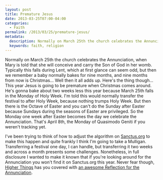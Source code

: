 ```yaml
---
layout: post
title: Premature Jesus
date: 2013-03-25T07:00-04:00
categories:
  - Faith
permalink: /2013/03/25/premature-jesus/
metadata:
  description: Normally on March 25th the church celebrates the Annunciation, when Mary is told that she will conceive and carry the Son of God in her womb.
  keywords: faith, religion
---
```

Normally on March 25th the church celebrates the Annunciation, when Mary is told that she will conceive and carry the Son of God in her womb. Typically this falls during Lent, which at first glance can seem odd, but then we remember a baby normally bakes for nine months, and nine months from now is Christmas... Well then it all adds up. Here's the thing though... This year Jesus is going to be premature when Christmas comes around. He's gonna bake about two weeks less this year because March 25th falls in the Monday of Holy Week. I'm told this would normally transfer the festival to after Holy Week, because nothing trumps Holy Week. But then there is the Octave of Easter and you can't do the Sunday after Easter because Sundays during the seasons of Easter are privileged. So the Monday one week after Easter becomes the day we celebrate the Annunciation. That's April 8th, the Monday of Quasimodo Geniti if you weren't tracking yet.

I've been trying to think of how to adjust the algorithm on [Sanctus.org](http://sanctus.org) to make this happen and quite frankly I think I'm going to take a Mulligan. Transferring a festival one day, I can handle, but transferring it two weeks and across a month presents some challenges. Nonetheless, in full disclosure I wanted to make it known that if you're looking around for the Annunciation you won't find it on Sanctus.org this year. Never fear though, [Higher Things](http://higherthings.org) has you covered with [an awesome Reflection for the Annunciation](http://higherthings.org/reflections/lent2013/2013-03-25).
